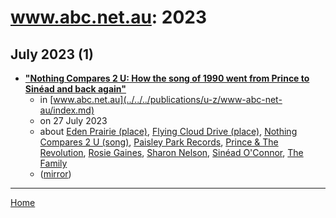 # www.abc.net.au: 2023

## July 2023 (1)

 - [**"Nothing Compares 2 U: How the song of 1990 went from Prince to Sinéad and back again"**](https://www.abc.net.au/news/2023-07-27/nothing-compares-2-u-sinead-o-connor-prince-the-family/102654218)
    - in [www.abc.net.au](../../../publications/u-z/www-abc-net-au/index.md)
    - on 27 July 2023
    - about [Eden Prairie (place)](../../../topics/place/eden-prairie/index.md), [Flying Cloud Drive (place)](../../../topics/place/flying-cloud-drive/index.md), [Nothing Compares 2 U (song)](../../../topics/song/nothing-compares-2-u/index.md), [Paisley Park Records](../../../topics/paisley-park-records/index.md), [Prince & The Revolution](../../../topics/prince-the-revolution/index.md), [Rosie Gaines](../../../topics/rosie-gaines/index.md), [Sharon Nelson](../../../topics/sharon-nelson/index.md), [Sinéad O'Connor](../../../topics/sin-ad-o-connor/index.md), [The Family](../../../topics/the-family/index.md)
    - ([mirror](https://web.archive.org/web/*/https://www.abc.net.au/news/2023-07-27/nothing-compares-2-u-sinead-o-connor-prince-the-family/102654218))

----

[Home](../index.md)
